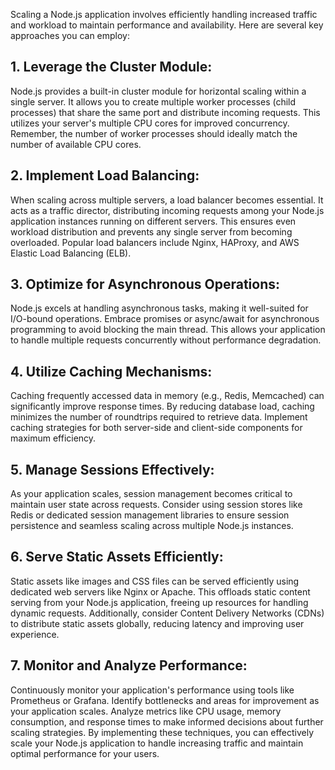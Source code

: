 Scaling a Node.js application involves efficiently handling increased traffic and workload to maintain performance and availability. Here are several key approaches you can employ:

## 1. Leverage the Cluster Module:

Node.js provides a built-in cluster module for horizontal scaling within a single server.
It allows you to create multiple worker processes (child processes) that share the same port and distribute incoming requests.
This utilizes your server's multiple CPU cores for improved concurrency.
Remember, the number of worker processes should ideally match the number of available CPU cores.
## 2. Implement Load Balancing:

When scaling across multiple servers, a load balancer becomes essential.
It acts as a traffic director, distributing incoming requests among your Node.js application instances running on different servers.
This ensures even workload distribution and prevents any single server from becoming overloaded.
Popular load balancers include Nginx, HAProxy, and AWS Elastic Load Balancing (ELB).
## 3. Optimize for Asynchronous Operations:

Node.js excels at handling asynchronous tasks, making it well-suited for I/O-bound operations.
Embrace promises or async/await for asynchronous programming to avoid blocking the main thread.
This allows your application to handle multiple requests concurrently without performance degradation.
## 4. Utilize Caching Mechanisms:

Caching frequently accessed data in memory (e.g., Redis, Memcached) can significantly improve response times.
By reducing database load, caching minimizes the number of roundtrips required to retrieve data.
Implement caching strategies for both server-side and client-side components for maximum efficiency.
## 5. Manage Sessions Effectively:

As your application scales, session management becomes critical to maintain user state across requests.
Consider using session stores like Redis or dedicated session management libraries to ensure session persistence and seamless scaling across multiple Node.js instances.
## 6. Serve Static Assets Efficiently:

Static assets like images and CSS files can be served efficiently using dedicated web servers like Nginx or Apache.
This offloads static content serving from your Node.js application, freeing up resources for handling dynamic requests.
Additionally, consider Content Delivery Networks (CDNs) to distribute static assets globally, reducing latency and improving user experience.
## 7. Monitor and Analyze Performance:

Continuously monitor your application's performance using tools like Prometheus or Grafana.
Identify bottlenecks and areas for improvement as your application scales.
Analyze metrics like CPU usage, memory consumption, and response times to make informed decisions about further scaling strategies.
By implementing these techniques, you can effectively scale your Node.js application to handle increasing traffic and maintain optimal performance for your users.
